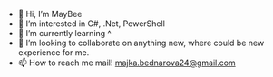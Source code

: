- 👋 Hi, I’m MayBee
- 👀 I’m interested in C#, .Net, PowerShell
- 🌱 I’m currently learning ^
- 💞️ I’m looking to collaborate on anything new, where could be new experience for me. 
- 📫 How to reach me mail! majka.bednarova24@gmail.com

<!---
AboutMe/MayBee is a ✨ special ✨ repository because its `README.md` (this file) appears on your GitHub profile.
You can click the Preview link to take a look at your changes.
--->
